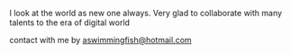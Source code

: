 I look at the world as new one always.
Very glad to collaborate with many talents to the era of digital world

contact with me by aswimmingfish@hotmail.com
